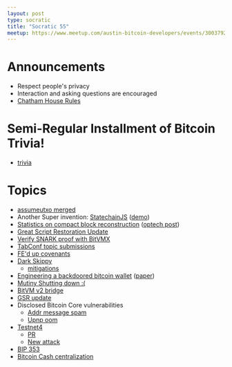 ```yaml
---
layout: post
type: socratic
title: "Socratic 55"
meetup: https://www.meetup.com/austin-bitcoin-developers/events/300379217
---
```


# Announcements

- Respect people's privacy
- Interaction and asking questions are encouraged
- [Chatham House Rules](https://www.chathamhouse.org/about-us/chatham-house-rule)

# Semi-Regular Installment of Bitcoin Trivia!

- [trivia](https://x.com/base58btc/status/1824198678438924539)

# Topics

- [assumeutxo merged](https://github.com/bitcoin/bitcoin/pull/28553)
- Another Super invention: [StatechainJS](https://github.com/supertestnet/statechainjs) ([demo](https://www.youtube.com/watch?v=24pNIs6M7qo))
- [Statistics on compact block reconstruction](https://delvingbitcoin.org/t/stats-on-compact-block-reconstructions/1052) ([optech post](https://bitcoinops.org/en/newsletters/2024/08/09/#statistics-on-compact-block-reconstruction))
- [Great Script Restoration Update](https://primal.net/e/note1vwf4lxff22ps40k2yv4p5jrg5wncwsakxnwwcecmmg5gs8nv635qvg6v39)
- [Verify SNARK proof with BitVMX](https://x.com/bitvmx/status/1816123923106259394)
- [TabConf topic submissions](https://github.com/TABConf/6.tabconf.com/issues)
- [FE'd up covenants](https://rubin.io/public/pdfs/fedcov.pdf)
- [Dark Skippy](https://x.com/utxoclub/status/1820520960476561825)
  - [mitigations](https://x.com/nunchuk_io/status/1820710359780704557)
- [Engineering a backdoored bitcoin wallet](https://x.com/wootsecurity/status/1823085045399363882) ([paper](https://www.usenix.org/conference/woot24/presentation/scott))
- [Mutiny Shutting down :(](https://blog.mutinywallet.com/mutiny-wallet-is-shutting-down/)
- [BitVM v2 bridge](https://bitvm.org/bitvm_bridge.pdf)
- [GSR update](https://primal.net/e/note12283gne4a85aetqmkmafaudk5cmu3769rdavrsus6v05epvdvkgsvxw305)
- Disclosed Bitcoin Core vulnerabilities
  - [Addr message spam](https://bitcoincore.org/en/2024/07/31/disclose-addrman-int-overflow/)
  - [Upnp oom](https://bitcoincore.org/en/2024/07/31/disclose-upnp-oom/)
- [Testnet4](https://mempool.space/testnet4)
  - [PR](https://github.com/bitcoin/bitcoin/pull/29775)
  - [New attack](https://delvingbitcoin.org/t/zawy-s-alternating-timestamp-attack/1062)
- [BIP 353](https://satsto.me/)
- [Bitcoin Cash centralization](https://x.com/ParkerMerritt/status/1808909755491999857)
